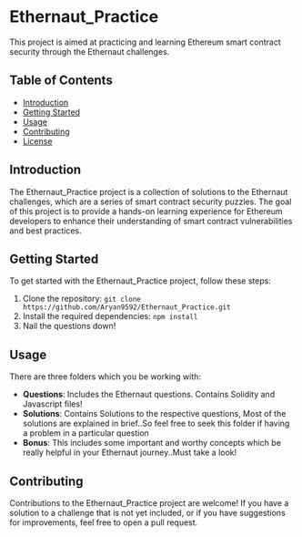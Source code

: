 # Ethernaut_Practice

This project is aimed at practicing and learning Ethereum smart contract security through the Ethernaut challenges.

## Table of Contents
- [Introduction](#introduction)
- [Getting Started](#getting-started)
- [Usage](#usage)
- [Contributing](#contributing)
- [License](#license)

## Introduction

The Ethernaut_Practice project is a collection of solutions to the Ethernaut challenges, which are a series of smart contract security puzzles. The goal of this project is to provide a hands-on learning experience for Ethereum developers to enhance their understanding of smart contract vulnerabilities and best practices.

## Getting Started

To get started with the Ethernaut_Practice project, follow these steps:

1. Clone the repository: `git clone https://github.com/Aryan9592/Ethernaut_Practice.git`
2. Install the required dependencies: `npm install`
3. Nail the questions down!

## Usage

There are three folders which you be working with:

- **Questions**: Includes the Ethernaut questions. Contains Solidity and Javascript files!
- **Solutions**: Contains Solutions to the respective questions, Most of the solutions are explained in brief..So feel free to seek this folder if having a problem in a particular question
- **Bonus**: This includes some important and worthy concepts which be really helpful in your Ethernaut journey..Must take a look!

## Contributing

Contributions to the Ethernaut_Practice project are welcome! If you have a solution to a challenge that is not yet included, or if you have suggestions for improvements, feel free to open a pull request.
